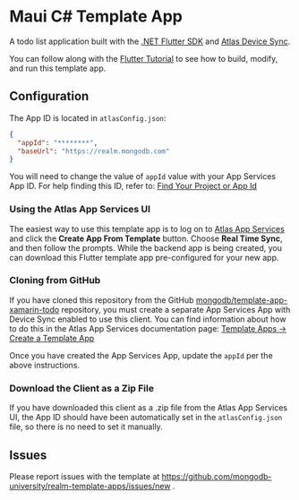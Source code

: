 ﻿# Maui C# Template App

A todo list application built with the [.NET Flutter SDK](https://www.mongodb.com/docs/realm/sdk/dotnet/) and [Atlas Device Sync](https://www.mongodb.com/docs/atlas/app-services/sync/).

You can follow along with the [Flutter Tutorial](https://www.mongodb.com/docs/atlas/app-services/tutorial/dotnet/) to see how to build, modify, and 
run this template app.

## Configuration

The App ID is located in `atlasConfig.json`:

```json
{
  "appId": "********",
  "baseUrl": "https://realm.mongodb.com"
}
```

You will need to change the value of `appId` value with your App Services App ID. For help finding this ID, refer to: [Find Your Project or App Id](https://www.mongodb.com/docs/atlas/app-services/reference/find-your-project-or-app-id/)

### Using the Atlas App Services UI

The easiest way to use this template app is to log on to [Atlas App Services](https://realm.mongodb.com/) and click the **Create App From Template** button. Choose 
**Real Time Sync**, and then follow the prompts. While the backend app is being 
created, you can download this Flutter template app pre-configured for your new 
app.

### Cloning from GitHub

If you have cloned this repository from the GitHub
[mongodb/template-app-xamarin-todo](https://github.com/mongodb/template-app-xamarin-todo.git)
repository, you must create a separate App Services App with Device Sync
enabled to use this client. You can find information about how to do this
in the Atlas App Services documentation page:
[Template Apps -> Create a Template App](https://www.mongodb.com/docs/atlas/app-services/reference/template-apps/)

Once you have created the App Services App, update the `appId` per the
above instructions.

### Download the Client as a Zip File

If you have downloaded this client as a .zip file from the Atlas App Services
UI, the App ID should have been automatically set in the `atlasConfig.json` file, 
so there is no need to set it manually.

## Issues

Please report issues with the template at https://github.com/mongodb-university/realm-template-apps/issues/new .